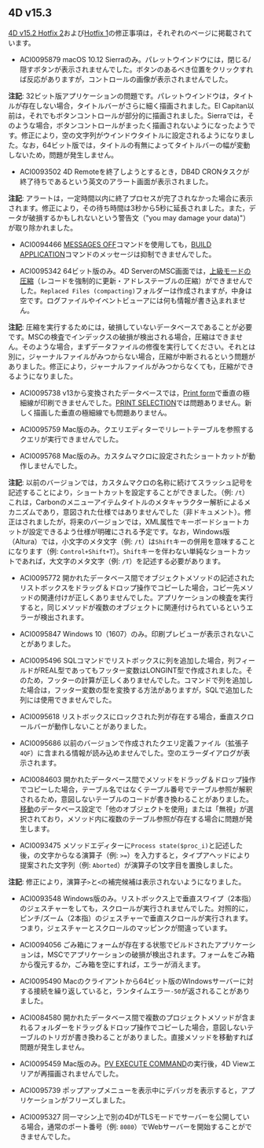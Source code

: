 4D v15.3
---

[4D v15.2 Hotfix 2](https://github.com/4D-JP/release-notes/tree/master/v15/15.2/hf2)および[Hotfix 1](https://github.com/4D-JP/release-notes/tree/master/v15/15.2/hf1)の修正事項は，それぞれのページに掲載されています。

* ACI0095879 macOS 10.12 Sierraのみ。パレットウインドウには，閉じる/隠すボタンが表示されませんでした。ボタンのあるべき位置をクリックすれば反応がありますが，コントロールの画像が表示されませんでした。

**注記**: 32ビット版アプリケーションの問題です。パレットウインドウは，タイトルが存在しない場合，タイトルバーがさらに細く描画されました。El Capitan以前は，それでもボタンコントロールが部分的に描画されました。Sierraでは，そのような場合，ボタンコントロールがまったく描画されないようになったようです。修正により，空の文字列がウインドウタイトルに設定されるようになりました。なお，64ビット版では，タイトルの有無によってタイトルバーの幅が変動しないため，問題が発生しません。

* ACI0093502 4D Remoteを終了しようとするとき，DB4D CRONタスクが終了待ちであるという英文のアラート画面が表示されました。

**注記**: アラートは，一定時間以内に終了プロセスが完了されなかった場合に表示されます。修正により，その待ち時間は3秒から5秒に延長されました。また，データが破損するかもしれないという警告文（"you may damage your data)"）が取り除かれました。

* ACI0094466 [MESSAGES OFF](http://doc.4d.com/4dv15r/help/command/ja/page175.html)コマンドを使用しても，[BUILD APPLICATION](http://doc.4d.com/4dv15r/help/command/ja/page871.html)コマンドのメッセージは抑制できませんでした。

* ACI0095342 64ビット版のみ。4D ServerのMSC画面では，[上級モードの圧縮](http://doc.4d.com/4Dv15R5/4D/15-R5/Compact-page.300-2964274.ja.html)（レコードを強制的に更新・アドレステーブルの圧縮）ができませんでした。``Replaced Files (compacting)``フォルダーは作成されますが，中身は空です。ログファイルやイベントビューアには何も情報が書き込まれません。

**注記**: 圧縮を実行するためには，破損していないデータベースであることが必要です。MSCの検査でインデックスの破損が検出される場合，圧縮はできません。そのような場合，まずデータファイルの修復を実行してください。それとは別に，ジャーナルファイルがみつからない場合，圧縮が中断されるという問題がありました。修正により，ジャーナルファイルがみつからなくても，圧縮ができるようになりました。

* ACI0095738 v13から変換されたデータベースでは，[Print form](http://doc.4d.com/4dv15r/help/command/ja/page5.html)で垂直の極細線が印刷できませんでした。[PRINT SELECTION](http://doc.4d.com/4dv15r/help/command/ja/page60.html)では問題ありません。新しく描画した垂直の極細線でも問題ありません。

* ACI0095759 Mac版のみ。クエリエディターでリレートテーブルを参照するクエリが実行できませんでした。

* ACI0095768 Mac版のみ。カスタムマクロに設定されたショートカットが動作しませんでした。

**注記**: 以前のバージョンでは，カスタムマクロの名称に続けてスラッシュ記号を記述することにより，ショートカットを設定することができました。（例: ``/t``）これは，Carbonのメニューアイテムタイトルのメタキャラクター解析によるメカニズムであり，意図された仕様ではありませんでした（非ドキュメント）。修正はされましたが，将来のバージョンでは，XML属性でキーボードショートカットが設定できるよう仕様が明確にされる予定です。なお，Windows版（Altura）では，小文字のメタ文字（例: ``/t``）は``Shift``キーの併用を意味することになります（例: ``Control+Shift+T``）。``Shift``キーを伴わない単純なショートカットであれば，大文字のメタ文字（例: ``/T``）を記述する必要があります。

* ACI0095772 開かれたデータベース間でオブジェクトメソッドの記述されたリストボックスをドラッグ＆ドロップ操作でコピーした場合，コピー先メソッドの関連付けが正しくありませんでした。アプリケーションの検査を実行すると，同じメソッドが複数のオブジェクトに関連付けられているというエラーが検出されます。

* ACI0095847 Windows 10（1607）のみ。印刷プレビューが表示されないことがありました。

* ACI0095496 SQLコマンドでリストボックスに列を追加した場合，列フィールドがREAL型であってもフッター変数はLONGINT型で作成されました。そのため，フッターの計算が正しくありませんでした。コマンドで列を追加した場合は，フッター変数の型を変換する方法がありますが，SQLで追加した列には使用できませんでした。

* ACI0095618 リストボックスにロックされた列が存在する場合，垂直スクロールバーが動作しないことがありました。

* ACI0095686 以前のバージョンで作成されたクエリ定義ファイル（拡張子``4QF``）に含まれる情報が読み込めませんでした。空のエラーダイアログが表示されます。

* ACI0084603 開かれたデータベース間でメソッドをドラッグ＆ドロップ操作でコピーした場合，テーブル名ではなくテーブル番号でテーブル参照が解釈されるため，意図しないテーブルのコードが書き換わることがありました。[移動](http://doc.4d.com/4Dv15R5/4D/15-R5/Moving-page.300-2964106.ja.html)のデータベース設定で「他のオブジェクトを使用」または「無視」が選択されており，メソッド内に複数のテーブル参照が存在する場合に問題が発生します。

* ACI0093475 メソッドエディターに``Process state($proc_i)``と記述した後，の文字からなる演算子（例: ``>=``）を入力すると，タイプアヘッドにより提案された文字列（例: ``Aborted``）が演算子の1文字目を置換しました。

**注記**: 修正により，演算子``>``と``<``の補完候補は表示されないようになりました。

* ACI0093548 Windows版のみ。リストボックス上で垂直スワイプ（2本指）のジェスチャーをしても，スクロールが実行されませんでした。対照的に，ピンチ/ズーム（2本指）のジェスチャーで垂直スクロールが実行されます。つまり，ジェスチャーとスクロールのマッピンクが間違っています。

* ACI0094056 ごみ箱にフォームが存在する状態でビルドされたアプリケーションは，MSCでアプリケーションの破損が検出されます。フォームをごみ箱から復元するか，ごみ箱を空にすれば，エラーが消えます。

* ACI0095490 Macのクライアントから64ビット版のWIndowsサーバーに対する接続を繰り返していると，ランタイムエラー``-50``が返されることがありました。

* ACI0084580 開かれたデータベース間で複数のプロジェクトメソッドが含まれるフォルダーをドラッグ＆ドロップ操作でコピーした場合，意図しないテーブルのトリガが書き換わることがありました。直接メソッドを移動すれば問題が発生しません。

* ACI0095459 Mac版のみ。[PV EXECUTE COMMAND](http://doc.4d.com/4dv15r/help/command/ja/page15989.html)の実行後，4D Viewエリアが再描画されませんでした。

* ACI0095739 ポップアップメニューを表示中にデバッガを表示すると，アプリケーションがフリーズしました。

* ACI0095327 同一マシン上で別の4DがTLSモードでサーバーを公開している場合，通常のポート番号（例: ``8080``）でWebサーバーを開始することができませんでした。
